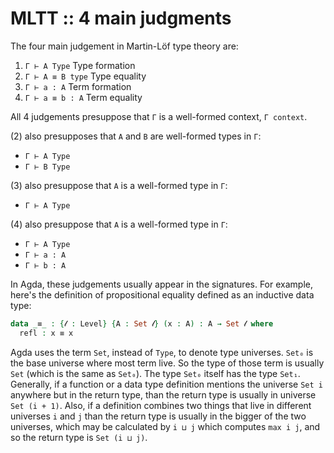 # MLTT :: 4 main judgments

The four main judgement in Martin-Löf type theory are:
1. `Γ ⊢ A Type`      Type formation
2. `Γ ⊢ A ≡ B type`  Type equality
3. `Γ ⊢ a : A`       Term formation
4. `Γ ⊢ a ≡ b : A`   Term equality

All 4 judgements presuppose that `Γ` is a well-formed context, `Γ context`.

(2) also presupposes that `A` and `B` are well-formed types in `Γ`:
- `Γ ⊢ A Type`
- `Γ ⊢ B Type`

(3) also presuppose that `A` is a well-formed type in `Γ`:
- `Γ ⊢ A Type`

(4) also presuppose that `A` is a well-formed type in `Γ`:
- `Γ ⊢ A Type`
- `Γ ⊢ a : A`
- `Γ ⊢ b : A`



In Agda, these judgements usually appear in the signatures. For example, here's the definition of propositional equality defined as an inductive data type:

```agda hs
data _≡_ : {𝓁 : Level} {A : Set 𝓁} (x : A) : A → Set 𝓁 where
  refl : x ≡ x
```

Agda uses the term `Set`, instead of `Type`, to denote type universes. `Set₀` is the base universe where most term live. So the type of those term is usually `Set` (which is the same as `Set₀`). The type `Set₀` itself has the type `Set₁`. Generally, if a function or a data type definition mentions the universe `Set i` anywhere but in the return type, than the return type is usually in universe `Set (i + 1)`. Also, if a definition combines two things that live in different universes `i` and `j` than the return type is usually in the bigger of the two universes, which may be calculated by `i ⊔ j` which computes `max i j`, and so the return type is `Set (i ⊔ j)`.
